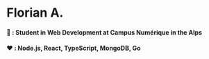 # Florian A.
#### 📓 : Student in Web Development at Campus Numérique in the Alps
#### ❤️ : Node.js, React, TypeScript, MongoDB, Go
